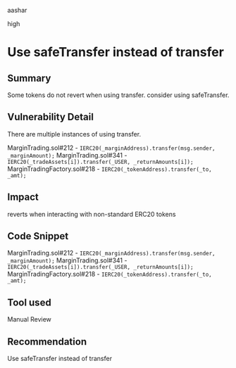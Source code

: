aashar

high

# Use safeTransfer instead of transfer

## Summary
Some tokens do not revert when using transfer. consider using safeTransfer.

## Vulnerability Detail
There are multiple instances of using transfer.

MarginTrading.sol#212 - `IERC20(_marginAddress).transfer(msg.sender, _marginAmount);`
MarginTrading.sol#341 - `IERC20(_tradeAssets[i]).transfer(_USER, _returnAmounts[i]);`
MarginTradingFactory.sol#218 - `IERC20(_tokenAddress).transfer(_to, _amt);`

## Impact
reverts when interacting with non-standard ERC20 tokens

## Code Snippet
MarginTrading.sol#212 - `IERC20(_marginAddress).transfer(msg.sender, _marginAmount);`
MarginTrading.sol#341 - `IERC20(_tradeAssets[i]).transfer(_USER, _returnAmounts[i]);`
MarginTradingFactory.sol#218 - `IERC20(_tokenAddress).transfer(_to, _amt);`

## Tool used
Manual Review

## Recommendation
Use safeTransfer instead of transfer
